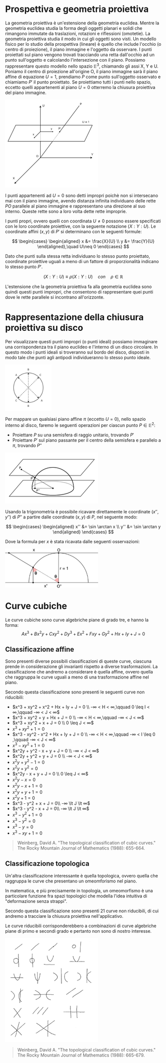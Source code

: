 # Prospettiva e geometria proiettiva
La geometria proiettiva è un'estensione della geometria euclidea.
Mentre la geometria euclidea studia la forma degli oggetti planari e solidi che rimangono immutate da traslazioni, rotazioni e riflessioni (omotetie). La geometria proiettiva studia il modo in cui gli oggetti sono visti.
Un modello fisico per lo studio della prospettiva (lineare) è quello che include l'occhio (o centro di proiezione), il piano immagine e l'oggetto da osservare.
I punti proiettati sul piano vengono trovati tracciando una retta dall'occhio ad un punto sull'oggetto e calcolando l'intersezione con il piano.
Possiamo rappresentare questo modello nello spazio $\mathbb{E}^{3}$, chiamando gli assi X, Y e U. Poniamo il centro di proiezione all'origine O, il piano immagine sarà il piano affine di equazione $U = 1$, prendiamo $P$ come punto sull'oggetto osservato e chiamiamo $P'$ il punto proiettato. Se proiettiamo tutti i punti nello spazio, eccetto quelli appartenenti al piano $U = 0$ otterremo la chiusura proiettiva del piano immagine.

<img src="img/chiusura_proiettiva.jpg" width="300" >

I punti appartenenti ad $U = 0$ sono detti impropri poichè non si intersecano mai con il piano immagine, avendo distanza infinita individuano delle rette $PO$ parallele al piano immagine e rappresentano una direzione al suo interno. Queste rette sono a loro volta dette rette improprie.

I punti propri, ovvero quelli con coordinata $U \not = 0$ possono essere specificati con le loro coordinate proiettive, con la seguente notazione $(X:Y:U)$. 
Le coordinate affini $(x,y)$ di $P'$ si determinano con le seguenti formule:

$$
  \begin{cases}
    \begin{aligned}
      x &= \frac{X}{U} \\
      y &= \frac{Y}{U}
    \end{aligned},\quad U\neq 0
  \end{cases}
$$

Dato che punti sulla stessa retta individuano lo stesso punto proiettato, coordinate proiettive uguali a meno di un fattore di proporzionalità indicano lo stesso punto $P'$.

$$
  (X:Y:U) \equiv \rho (X:Y:U) \quad con \quad \rho \in \mathbb{R}
$$

L'estensione che la geometria proiettiva fa alla geometria euclidea sono quindi questi punti impropri, che consentono di rappresentare quei punti dove le rette parallele si incontrano all'orizzonte.

# Rappresentazione della chiusura proiettiva su disco
Per visualizzare questi punti impropri (o punti ideali) possiamo immaginare una corrispondenza tra il piano euclideo e l'interno di un disco circolare. In questo modo i punti ideali si troveranno sul bordo del disco, disposti in modo tale che punti agli antipodi individueranno lo stesso punto ideale.

<img src="img/antipodi.jpg" width="150" >

Per mappare un qualsiasi piano affine $\pi$ (eccetto $U = 0$), nello spazio interno al disco, faremo le seguenti operazioni per ciascun punto $P \in \mathbb{E}^{2}$:
- Proiettare $P$ su una semisfera di raggio unitario, trovando $P'$
- Proiettare $P'$ sul piano passante per il centro della semisfera e parallelo a $\pi$, trovando $P''$

<img src="img/proiezione_semisfera.jpg" width="300" >

Usando la trigonometria è possibile ricavare direttamente le coordinate $(x'',y'')$ di $P''$ a partire dalle coordinate $(x,y)$ di $P$, nel seguente modo:

$$
  \begin{cases}
    \begin{aligned}
      x'' &= \sin \arctan x \\
      y'' &= \sin \arctan y
    \end{aligned}
  \end{cases}
$$

Dove la formula per $x$ è stata ricavata dalle seguenti osservazioni:

<img src="img/sezione_proiezione_semisfera.jpg" width="300" >


# Curve cubiche

Le curve cubiche sono curve algebriche piane di grado tre, e hanno la forma: 
$$
Ax^3 + Bx^2y + Cxy^2 + Dy^3 + Ex^2 + Fxy + Gy^2 + Hx + Iy + J = 0
$$

## Classificazione affine
Sono presenti diverse possibili classificazioni di queste curve, ciascuna prende in considerazione gli invarianti rispetto a diverse trasformazioni. La classificazione che andremo a considerare è quella affine, ovvero quella che raggruppa le curve uguali a meno di una trasformazione affine nel piano.

Secondo questa classificazione sono presenti le seguenti curve non riducibili:

- $x^3 + xy^2 + x^2 + Hx + Iy + J = 0 \\ -∞ < H < ∞,\qquad 0 \leq I < ∞,\qquad -∞ < J < ∞$
- $x^3 + xy^2 + y + Hx + J = 0 \\ -∞ < H < ∞,\qquad -∞ < J < ∞$
- $x^3 + xy^2 + x + J = 0 \\ 0 \leq J < ∞$
- $x^3 + xy^2 + 1 = 0$
- $x^3 - xy^2 - x^2 + Hx + Iy + J = 0 \\ -∞ < H < ∞,\qquad -∞ < I \leq 0 ,\qquad -∞ < J < ∞$
- $x^3 - xy^2 + 1 = 0$
- $x^2y + y^2 - x + y + J = 0 \\ -∞ < J < ∞$
- $x^2y + y^2 + y + J = 0 \\ -∞ < J < ∞$
- $x^2y + y^2 - 1 = 0$
- $x^2y + y^2= 0$
- $x^2y - x + y + J = 0 \\ 0 \leq J < ∞$
- $x^2y - x = 0$
- $x^2y - x + 1 = 0$
- $x^2y + y + 1 = 0$
- $x^2y + 1= 0$
- $x^3 - y^2 + x + J = 0\\ -∞ \lt J \lt ∞$
- $x^3 - y^2 - x + J = 0\\ -∞ \lt J \lt ∞$
- $x^3 - y^2 + 1 = 0$
- $x^3 - y^2 = 0$
- $x^3 - y = 0$
- $x^3 - xy + 1 = 0$

> Weinberg, David A. "The topological classification of cubic curves." The Rocky Mountain Journal of Mathematics (1988): 655-664.


## Classificazione topologica
Un'altra classificazione interessante è quella topologica, ovvero quella che raggruppa le curve che presentano un omeomforismo nel piano.

In matematica, e più precisamente in topologia, un omeomorfismo è una particolare funzione fra spazi topologici che modella l'idea intuitiva di "deformazione senza strappi".

Secondo questa classificazione sono presenti 21 curve non riducibili, di cui andremo a tracciare la chiusura proiettiva nell'applicativo.

Le curve riducibili corrisponderebbero a combinazioni di curve algebriche piane di primo e secondi grado e pertanto non sono di nostro interesse.

<img src="img/curve_riducibili.jpg" width="300" >

> Weinberg, David A. "The topological classification of cubic curves." The Rocky Mountain Journal of Mathematics (1988): 665-679.